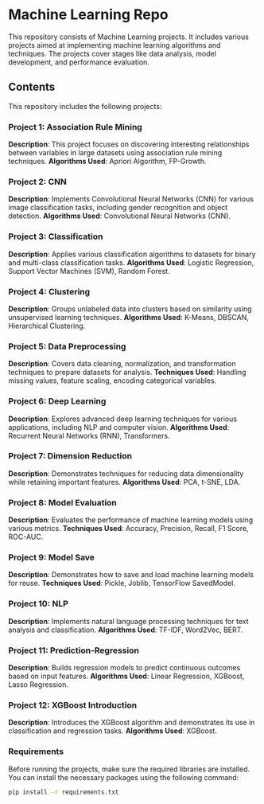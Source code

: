 # Machine Learning Repo

This repository consists of Machine Learning projects. It includes various projects aimed at implementing machine learning algorithms and techniques. The projects cover stages like data analysis, model development, and performance evaluation.

## Contents

This repository includes the following projects:

### Project 1: Association Rule Mining
**Description**: This project focuses on discovering interesting relationships between variables in large datasets using association rule mining techniques.
**Algorithms Used**: Apriori Algorithm, FP-Growth.

### Project 2: CNN
**Description**: Implements Convolutional Neural Networks (CNN) for various image classification tasks, including gender recognition and object detection.
**Algorithms Used**: Convolutional Neural Networks (CNN).

### Project 3: Classification
**Description**: Applies various classification algorithms to datasets for binary and multi-class classification tasks.
**Algorithms Used**: Logistic Regression, Support Vector Machines (SVM), Random Forest.

### Project 4: Clustering
**Description**: Groups unlabeled data into clusters based on similarity using unsupervised learning techniques.
**Algorithms Used**: K-Means, DBSCAN, Hierarchical Clustering.

### Project 5: Data Preprocessing
**Description**: Covers data cleaning, normalization, and transformation techniques to prepare datasets for analysis.
**Techniques Used**: Handling missing values, feature scaling, encoding categorical variables.

### Project 6: Deep Learning
**Description**: Explores advanced deep learning techniques for various applications, including NLP and computer vision.
**Algorithms Used**: Recurrent Neural Networks (RNN), Transformers.

### Project 7: Dimension Reduction
**Description**: Demonstrates techniques for reducing data dimensionality while retaining important features.
**Algorithms Used**: PCA, t-SNE, LDA.

### Project 8: Model Evaluation
**Description**: Evaluates the performance of machine learning models using various metrics.
**Techniques Used**: Accuracy, Precision, Recall, F1 Score, ROC-AUC.

### Project 9: Model Save
**Description**: Demonstrates how to save and load machine learning models for reuse.
**Techniques Used**: Pickle, Joblib, TensorFlow SavedModel.

### Project 10: NLP
**Description**: Implements natural language processing techniques for text analysis and classification.
**Algorithms Used**: TF-IDF, Word2Vec, BERT.

### Project 11: Prediction-Regression
**Description**: Builds regression models to predict continuous outcomes based on input features.
**Algorithms Used**: Linear Regression, XGBoost, Lasso Regression.

### Project 12: XGBoost Introduction
**Description**: Introduces the XGBoost algorithm and demonstrates its use in classification and regression tasks.
**Algorithms Used**: XGBoost.


### Requirements

Before running the projects, make sure the required libraries are installed. You can install the necessary packages using the following command:

```bash
pip install -r requirements.txt
